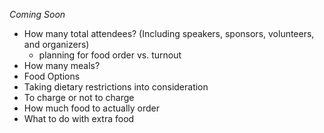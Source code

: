 *Coming Soon*  
- How many total attendees? (Including speakers, sponsors, volunteers, and organizers)  
    - planning for food order vs. turnout  
- How many meals?  
- Food Options  
- Taking dietary restrictions into consideration  
- To charge or not to charge  
- How much food to actually order
- What to do with extra food
